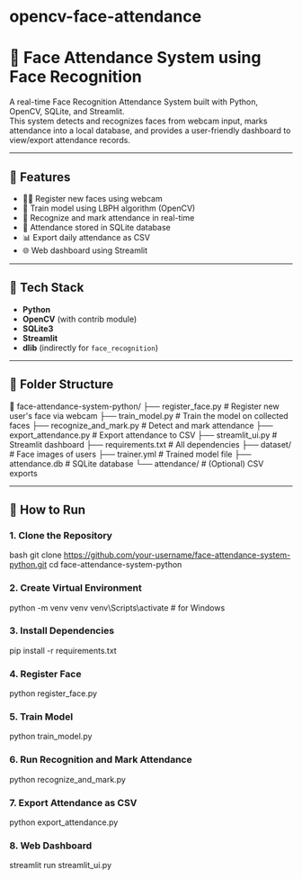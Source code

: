 # opencv-face-attendance

# 🎯 Face Attendance System using Face Recognition

A real-time Face Recognition Attendance System built with Python, OpenCV, SQLite, and Streamlit.  
This system detects and recognizes faces from webcam input, marks attendance into a local database, and provides a user-friendly dashboard to view/export attendance records.

---

## 📌 Features

- 🧑‍💼 Register new faces using webcam
- 🧠 Train model using LBPH algorithm (OpenCV)
- 📸 Recognize and mark attendance in real-time
- 💾 Attendance stored in SQLite database
- 📊 Export daily attendance as CSV
- 🌐 Web dashboard using Streamlit

---

## 🧠 Tech Stack

- **Python**
- **OpenCV** (with contrib module)
- **SQLite3**
- **Streamlit**
- **dlib** (indirectly for `face_recognition`)

---

## 📁 Folder Structure

📂 face-attendance-system-python/
├── register_face.py # Register new user's face via webcam
├── train_model.py # Train the model on collected faces
├── recognize_and_mark.py # Detect and mark attendance
├── export_attendance.py # Export attendance to CSV
├── streamlit_ui.py # Streamlit dashboard
├── requirements.txt # All dependencies
├── dataset/ # Face images of users
├── trainer.yml # Trained model file
├── attendance.db # SQLite database
└── attendance/ # (Optional) CSV exports


---

## 🚀 How to Run

### 1. Clone the Repository

bash
git clone https://github.com/your-username/face-attendance-system-python.git
cd face-attendance-system-python

### 2. Create Virtual Environment
python -m venv venv
venv\Scripts\activate   # for Windows

### 3. Install Dependencies
pip install -r requirements.txt

### 4. Register Face
python register_face.py

### 5. Train Model
python train_model.py

### 6. Run Recognition and Mark Attendance
python recognize_and_mark.py


### 7. Export Attendance as CSV
python export_attendance.py

### 8. Web Dashboard
streamlit run streamlit_ui.py


